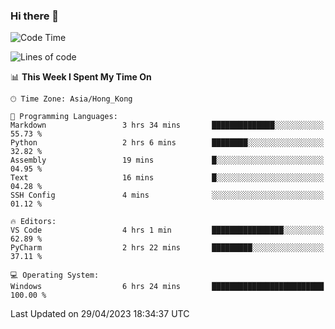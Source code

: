 ### Hi there 👋

<!--
**RoiexLee/RoiexLee** is a ✨ _special_ ✨ repository because its `README.md` (this file) appears on your GitHub profile.

Here are some ideas to get you started:

- 🔭 I’m currently working on ...
- 🌱 I’m currently learning ...
- 👯 I’m looking to collaborate on ...
- 🤔 I’m looking for help with ...
- 💬 Ask me about ...
- 📫 How to reach me: ...
- 😄 Pronouns: ...
- ⚡ Fun fact: ...
-->

<!--START_SECTION:waka-->
![Code Time](http://img.shields.io/badge/Code%20Time-250%20hrs%2024%20mins-blue)

![Lines of code](https://img.shields.io/badge/From%20Hello%20World%20I%27ve%20Written-39.7%20thousand%20lines%20of%20code-blue)

📊 **This Week I Spent My Time On** 

```text
🕑︎ Time Zone: Asia/Hong_Kong

💬 Programming Languages: 
Markdown                 3 hrs 34 mins       ██████████████░░░░░░░░░░░   55.73 % 
Python                   2 hrs 6 mins        ████████░░░░░░░░░░░░░░░░░   32.82 % 
Assembly                 19 mins             █░░░░░░░░░░░░░░░░░░░░░░░░   04.95 % 
Text                     16 mins             █░░░░░░░░░░░░░░░░░░░░░░░░   04.28 % 
SSH Config               4 mins              ░░░░░░░░░░░░░░░░░░░░░░░░░   01.12 % 

🔥 Editors: 
VS Code                  4 hrs 1 min         ████████████████░░░░░░░░░   62.89 % 
PyCharm                  2 hrs 22 mins       █████████░░░░░░░░░░░░░░░░   37.11 % 

💻 Operating System: 
Windows                  6 hrs 24 mins       █████████████████████████   100.00 % 
```


 Last Updated on 29/04/2023 18:34:37 UTC
<!--END_SECTION:waka-->
